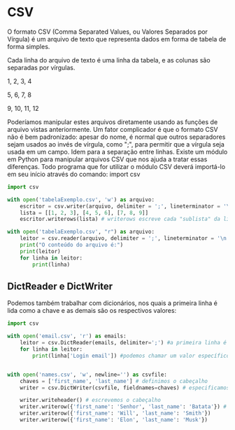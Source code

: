 # CSV

O formato CSV (Comma Separated Values, ou Valores Separados por Vírgula) é um arquivo de texto que representa dados em forma de tabela de forma simples.

Cada linha do arquivo de texto é uma linha da tabela, e as colunas são separadas por vírgulas.

1, 2, 3, 4

5, 6, 7, 8

9, 10, 11, 12

Poderíamos manipular estes arquivos diretamente usando as funções de arquivo vistas anteriormente. Um fator complicador é que o formato CSV não é bem padronizado: apesar do nome, é normal que outros separadores sejam usados ao invés de vírgula, como ";", para permitir que a vírgula seja usada em um campo. Idem para a separação entre linhas. Existe um módulo em Python para manipular arquivos CSV que nos ajuda a tratar essas diferenças. Todo programa que for utilizar o módulo CSV deverá importá-lo em seu início através do comando: import csv

```python
import csv

with open('tabelaExemplo.csv', 'w') as arquivo:
    escritor = csv.writer(arquivo, delimiter = ';', lineterminator = '\n') #criando um escritor
    lista = [[1, 2, 3], [4, 5, 6], [7, 8, 9]]
    escritor.writerows(lista) # writerows escreve cada "sublista" da lista como uma linha

with open('tabelaExemplo.csv', "r") as arquivo:
    leitor = csv.reader(arquivo, delimiter = ';', lineterminator = '\n') #criando um leitor
    print("O conteúdo do arquivo é:")
    print(leitor)
    for linha in leitor:
        print(linha)
```

## DictReader e DictWriter

Podemos também trabalhar com dicionários, nos quais a primeira linha é lida como a chave e as demais são os respectivos valores:

```python
import csv

with open('email.csv', 'r') as emails:
    leitor = csv.DictReader(emails, delimiter=';') #a primeira linha é lida como um cabeçalho
    for linha in leitor:
        print(linha['Login email']) #podemos chamar um valor específico de cada linha pela chave no cabeçallho


with open('names.csv', 'w', newline='') as csvfile:
    chaves = ['first_name', 'last_name'] # definimos o cabeçalho
    writer = csv.DictWriter(csvfile, fieldnames=chaves) # especificamos o cabeçalho

    writer.writeheader() # escrevemos o cabeçalho
    writer.writerow({'first_name': 'Senhor', 'last_name': 'Batata'}) # escrevemos linhas com as chaves e valores
    writer.writerow({'first_name': 'Will', 'last_name': 'Smith'})
    writer.writerow({'first_name': 'Elon', 'last_name': 'Musk'})
```
